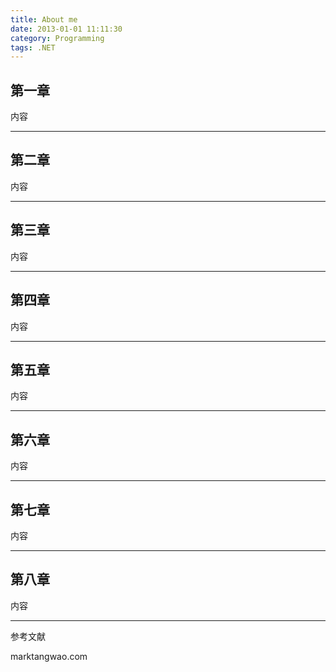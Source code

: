 ```yaml
---
title: About me
date: 2013-01-01 11:11:30
category: Programming
tags: .NET
---
```


## 第一章



内容



<!--more-->

------

## 第二章



内容



---

## 第三章



内容



------

## 第四章



内容



------

## 第五章



内容



------

## 第六章



内容



------

## 第七章



内容



------

## 第八章



内容



------



参考文献

marktangwao.com



